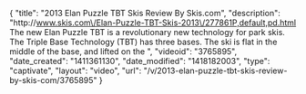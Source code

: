 {
    "title": "2013 Elan Puzzle TBT Skis Review By Skis.com",
    "description": "http:\/\/www.skis.com\/Elan-Puzzle-TBT-Skis-2013\/277861P,default,pd.html  The new Elan Puzzle TBT is a revolutionary new technology for park skis. The Triple Base Technology (TBT) has three bases. The ski is flat in the middle of the base, and lifted on the ",
    "videoid": "3765895",
    "date_created": "1411361130",
    "date_modified": "1418182003",
    "type": "captivate",
    "layout": "video",
    "url": "\/v\/2013-elan-puzzle-tbt-skis-review-by-skis-com\/3765895"
}